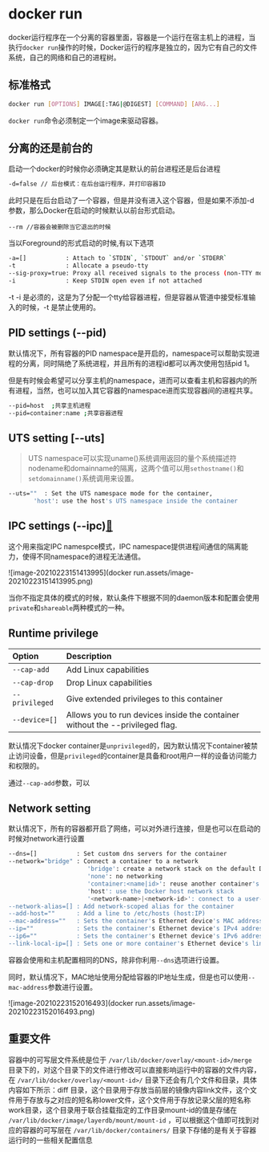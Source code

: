 # docker run 

docker运行程序在一个分离的容器里面，容器是一个运行在宿主机上的进程，当执行`docker run`操作的时候，Docker运行的程序是独立的，因为它有自己的文件系统，自己的网络和自己的进程树。

## 标准格式

~~~bash
docker run [OPTIONS] IMAGE[:TAG|@DIGEST] [COMMAND] [ARG...]
~~~

`docker run`命令必须制定一个image来驱动容器。

## 分离的还是前台的

启动一个docker的时候你必须确定其是默认的前台进程还是后台进程

~~~bash
-d=false // 后台模式：在后台运行程序，并打印容器ID
~~~

此时只是在后台启动了一个容器，但是并没有进入这个容器，但是如果不添加-d参数，那么Docker在启动的时候默认以前台形式启动。

~~~
--rm //容器会被删除当它退出的时候
~~~

当以Foreground的形式启动的时候,有以下选项

~~~bash
-a=[]           : Attach to `STDIN`, `STDOUT` and/or `STDERR`
-t              : Allocate a pseudo-tty
--sig-proxy=true: Proxy all received signals to the process (non-TTY mode only)
-i              : Keep STDIN open even if not attached
~~~

-t -i 是必须的，这是为了分配一个tty给容器进程，但是容器从管道中接受标准输入的时候，-t 是禁止使用的。

## PID settings (--pid)

默认情况下，所有容器的PID namespace是开启的，namespace可以帮助实现进程的分离，同时隔绝了系统进程，并且所有的进程id都可以再次使用包括pid 1。

但是有时候会希望可以分享主机的namespace，进而可以查看主机和容器内的所有进程，当然，也可以加入其它容器的namespace进而实现容器间的进程共享。

~~~bash
--pid=host  ;共享主机进程
--pid=container:name ;共享容器进程
~~~

## UTS setting [--uts]

> UTS namespace可以实现uname()系统调用返回的量个系统描述符nodename和domainname的隔离，这两个值可以用`sethostname()`和`setdomainname()`系统调用来设置。

~~~bash
--uts=""  : Set the UTS namespace mode for the container,
       'host': use the host's UTS namespace inside the container
~~~

## IPC settings (--ipc)[🔗](https://docs.docker.com/engine/reference/run/#ipc-settings---ipc)

这个用来指定IPC namespce模式，IPC namespace提供进程间通信的隔离能力，使得不同namespace的进程无法通信。

![image-20210223151413995](docker run.assets/image-20210223151413995.png)

当你不指定具体的模式的时候，默认条件下根据不同的daemon版本和配置会使用`private`和`shareable`两种模式的一种。

##  Runtime privilege

| Option         | Description                                                  |
| :------------- | :----------------------------------------------------------- |
| `--cap-add`    | Add Linux capabilities                                       |
| `--cap-drop`   | Drop Linux capabilities                                      |
| `--privileged` | Give extended privileges to this container                   |
| `--device=[]`  | Allows you to run devices inside the container without the --privileged flag. |

默认情况下docker container是`unprivileged`的，因为默认情况下container被禁止访问设备，但是`privileged`的container是具备和root用户一样的设备访问能力和权限的。

通过`--cap-add`参数，可以

## Network setting

默认情况下，所有的容器都开启了网络，可以对外进行连接，但是也可以在启动的时候对network进行设置

~~~bash
--dns=[]           : Set custom dns servers for the container
--network="bridge" : Connect a container to a network
                      'bridge': create a network stack on the default Docker bridge
                      'none': no networking
                      'container:<name|id>': reuse another container's network stack
                      'host': use the Docker host network stack
                      '<network-name>|<network-id>': connect to a user-defined network
--network-alias=[] : Add network-scoped alias for the container
--add-host=""      : Add a line to /etc/hosts (host:IP)
--mac-address=""   : Sets the container's Ethernet device's MAC address
--ip=""            : Sets the container's Ethernet device's IPv4 address
--ip6=""           : Sets the container's Ethernet device's IPv6 address
--link-local-ip=[] : Sets one or more container's Ethernet device's link local IPv4/IPv6 addresses
~~~

容器会使用和主机配置相同的DNS，除非你利用`--dns`选项进行设置。

同时，默认情况下，MAC地址使用分配给容器的IP地址生成，但是也可以使用`--mac-address`参数进行设置。

![image-20210223152016493](docker run.assets/image-20210223152016493.png)

## 重要文件

容器中的可写层文件系统是位于 `/var/lib/docker/overlay/<mount-id>/merge` 目录下的，对这个目录下的文件进行修改可以直接影响运行中的容器的文件内容，在 `/var/lib/docker/overlay/<mount-id>/` 目录下还会有几个文件和目录，具体内容如下所示：diff 目录，这个目录用于存放当前层的镜像内容link文件，这个文件用于存放与之对应的短名称lower文件，这个文件用于存放记录父层的短名称work目录，这个目录用于联合挂载指定的工作目录mount-id的值是存储在 `/var/lib/docker/image/layerdb/mount/mount-id` ，可以根据这个值即可找到对应的容器的可写层在 `/var/lib/docker/containers/` 目录下存储的是有关于容器运行时的一些相关配置信息 











